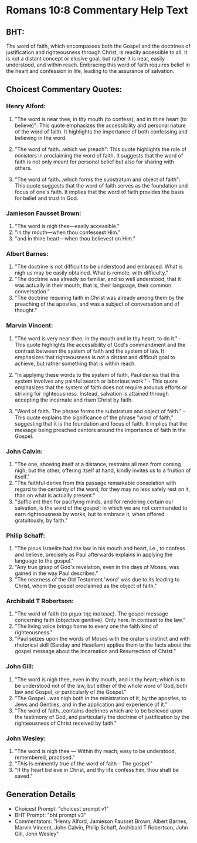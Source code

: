 # Romans 10:8 Commentary Help Text

## BHT:
The word of faith, which encompasses both the Gospel and the doctrines of justification and righteousness through Christ, is readily accessible to all. It is not a distant concept or elusive goal, but rather it is near, easily understood, and within reach. Embracing this word of faith requires belief in the heart and confession in life, leading to the assurance of salvation.

## Choicest Commentary Quotes:
### Henry Alford:
1. "The word is near thee, in thy mouth (to confess), and in thine heart (to believe)": This quote emphasizes the accessibility and personal nature of the word of faith. It highlights the importance of both confessing and believing in the word.

2. "The word of faith...which we preach": This quote highlights the role of ministers in proclaiming the word of faith. It suggests that the word of faith is not only meant for personal belief but also for sharing with others.

3. "The word of faith...which forms the substratum and object of faith": This quote suggests that the word of faith serves as the foundation and focus of one's faith. It implies that the word of faith provides the basis for belief and trust in God.

### Jamieson Fausset Brown:
1. "The word is nigh thee—easily accessible."
2. "in thy mouth—when thou confessest Him."
3. "and in thine heart—when thou believest on Him."

### Albert Barnes:
1. "The doctrine is not difficult to be understood and embraced. What is nigh us may be easily obtained. What is remote, with difficulty."
2. "The doctrine was already so familiar, and so well understood, that it was actually in their mouth, that is, their language, their common conversation."
3. "The doctrine requiring faith in Christ was already among them by the preaching of the apostles, and was a subject of conversation and of thought."

### Marvin Vincent:
1. "The word is very near thee, in thy mouth and in thy heart, to do it." - This quote highlights the accessibility of God's commandment and the contrast between the system of faith and the system of law. It emphasizes that righteousness is not a distant and difficult goal to achieve, but rather something that is within reach.

2. "In applying these words to the system of faith, Paul denies that this system involves any painful search or laborious work." - This quote emphasizes that the system of faith does not require arduous efforts or striving for righteousness. Instead, salvation is attained through accepting the incarnate and risen Christ by faith.

3. "Word of faith. The phrase forms the substratum and object of faith." - This quote explains the significance of the phrase "word of faith," suggesting that it is the foundation and focus of faith. It implies that the message being preached centers around the importance of faith in the Gospel.

### John Calvin:
1. "The one, showing itself at a distance, restrains all men from coming nigh; but the other, offering itself at hand, kindly invites us to a fruition of itself." 
2. "The faithful derive from this passage remarkable consolation with regard to the certainty of the word; for they may no less safely rest on it, than on what is actually present." 
3. "Sufficient then for pacifying minds, and for rendering certain our salvation, is the word of the gospel; in which we are not commanded to earn righteousness by works, but to embrace it, when offered gratuitously, by faith."

### Philip Schaff:
1. "The pious Israelite had the law in his mouth and heart, i.e., to confess and believe, precisely as Paul afterwards explains in applying the language to the gospel."
2. "Any true grasp of God's revelation, even in the days of Moses, was gained in the way Paul describes."
3. "The nearness of the Old Testament 'word' was due to its leading to Christ, whom the gospel proclaimed as the object of faith."

### Archibald T Robertson:
1. "The word of faith (το ρημα της πιστεως). The gospel message concerning faith (objective genitive). Only here. In contrast to the law." 
2. "The living voice brings home to every one the faith kind of righteousness." 
3. "Paul seizes upon the words of Moses with the orator's instinct and with rhetorical skill (Sanday and Headlam) applies them to the facts about the gospel message about the Incarnation and Resurrection of Christ."

### John Gill:
1. "The word is nigh thee, even in thy mouth, and in thy heart; which is to be understood not of the law, but either of the whole word of God, both law and Gospel, or particularly of the Gospel." 
2. "The Gospel...was nigh both in the ministration of it, by the apostles, to Jews and Gentiles, and in the application and experience of it."
3. "The word of faith...contains doctrines which are to be believed upon the testimony of God, and particularly the doctrine of justification by the righteousness of Christ received by faith."

### John Wesley:
1. "The word is nigh thee — Within thy reach; easy to be understood, remembered, practised." 
2. "This is eminently true of the word of faith - The gospel."
3. "If thy heart believe in Christ, and thy life confess him, thou shalt be saved."


## Generation Details
- Choicest Prompt: "choicest prompt v1"
- BHT Prompt: "bht prompt v3"
- Commentators: "Henry Alford, Jamieson Fausset Brown, Albert Barnes, Marvin Vincent, John Calvin, Philip Schaff, Archibald T Robertson, John Gill, John Wesley"

